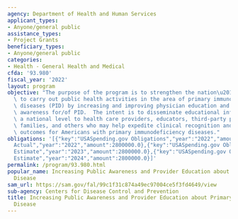 ```yaml
---
agency: Department of Health and Human Services
applicant_types:
- Anyone/general public
assistance_types:
- Project Grants
beneficiary_types:
- Anyone/general public
categories:
- Health - General Health and Medical
cfda: '93.980'
fiscal_year: '2022'
layout: program
objective: "The purpose of the program is to strengthen the nation\u2019s capacity\
  \ to carry out public health activities in the area of primary immunodeficiency\
  \ diseases (PID) by increasing and improving physician education and public health\
  \ awareness for/of PID.  The intent is to disseminate educational information on\
  \ a national level to health care providers, educators, third-party payers, impacted\
  \ families, and others who may help expedite clinical recognition and improve health\
  \ outcomes for Americans with primary immunodeficiency diseases."
obligations: '[{"key":"USASpending.gov Obligations","year":"2022","amount":2800000.0},{"key":"SAM.gov
  Actual","year":"2022","amount":2800000.0},{"key":"USASpending.gov Obligations","year":"2023","amount":0.0},{"key":"SAM.gov
  Estimate","year":"2023","amount":2800000.0},{"key":"USASpending.gov Obligations","year":"2024","amount":0.0},{"key":"SAM.gov
  Estimate","year":"2024","amount":2800000.0}]'
permalink: /program/93.980.html
popular_name: Increasing Public Awareness and Provider Education about Primary Immunodeficiency
  Disease
sam_url: https://sam.gov/fal/99c1f31c874a49ec97004ce5f3fd4649/view
sub-agency: Centers for Disease Control and Prevention
title: Increasing Public Awareness and Provider Education about Primary Immunodeficiency
  Disease
---
```

